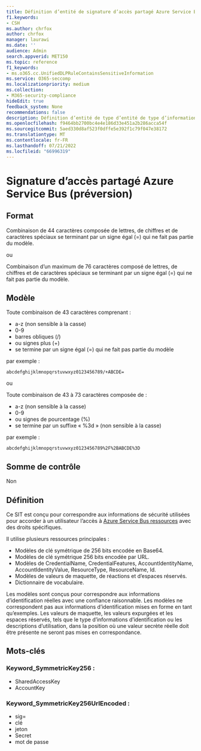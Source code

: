 ```yaml
---
title: Définition d’entité de signature d’accès partagé Azure Service Bus (préversion)
f1.keywords:
- CSH
ms.author: chrfox
author: chrfox
manager: laurawi
ms.date: ''
audience: Admin
search.appverid: MET150
ms.topic: reference
f1_keywords:
- ms.o365.cc.UnifiedDLPRuleContainsSensitiveInformation
ms.service: O365-seccomp
ms.localizationpriority: medium
ms.collection:
- M365-security-compliance
hideEdit: true
feedback_system: None
recommendations: false
description: Définition d’entité de type d’entité de type d’informations sensibles de signature d’accès partagé Azure Service Bus.
ms.openlocfilehash: f9464bb2700bc4e4e186d33e451a2b286acca54f
ms.sourcegitcommit: 5aed330d8af523f0dffe5e392f1c79f047e38172
ms.translationtype: MT
ms.contentlocale: fr-FR
ms.lasthandoff: 07/21/2022
ms.locfileid: "66996319"
---
```

# <a name="azure-service-bus-shared-access-signature-preview"></a>Signature d’accès partagé Azure Service Bus (préversion)

## <a name="format"></a>Format

Combinaison de 44 caractères composée de lettres, de chiffres et de caractères spéciaux se terminant par un signe égal (=) qui ne fait pas partie du modèle.

ou

Combinaison d’un maximum de 76 caractères composé de lettres, de chiffres et de caractères spéciaux se terminant par un signe égal (=) qui ne fait pas partie du modèle.

## <a name="pattern"></a>Modèle

Toute combinaison de 43 caractères comprenant :
 
- a-z (non sensible à la casse)
- 0-9
- barres obliques (/)
- ou signes plus (+)
- se termine par un signe égal (=) qui ne fait pas partie du modèle

par exemple :

`abcdefghijklmnopqrstuvwxyz0123456789/+ABCDE=`

ou

Toute combinaison de 43 à 73 caractères composée de :

- a-z (non sensible à la casse)
- 0-9
- ou signes de pourcentage (%)
- se termine par un suffixe « %3d » (non sensible à la casse)

par exemple : 

`abcdefghijklmnopqrstuvwxyz0123456789%2F%2BABCDE%3D`

## <a name="checksum"></a>Somme de contrôle

Non

## <a name="definition"></a>Définition

Ce SIT est conçu pour correspondre aux informations de sécurité utilisées pour accorder à un utilisateur l’accès à [Azure Service Bus ressources](/azure/service-bus-messaging/service-bus-authentication-and-authorization) avec des droits spécifiques.

Il utilise plusieurs ressources principales :

- Modèles de clé symétrique de 256 bits encodée en Base64.
- Modèles de clé symétrique 256 bits encodée par URL.
- Modèles de CredentialName, CredentialFeatures, AccountIdentityName, AccountIdentityValue, ResourceType, ResourceName, Id.
- Modèles de valeurs de maquette, de réactions et d’espaces réservés.
- Dictionnaire de vocabulaire.

Les modèles sont conçus pour correspondre aux informations d’identification réelles avec une confiance raisonnable. Les modèles ne correspondent pas aux informations d’identification mises en forme en tant qu’exemples. Les valeurs de maquette, les valeurs expurgées et les espaces réservés, tels que le type d’informations d’identification ou les descriptions d’utilisation, dans la position où une valeur secrète réelle doit être présente ne seront pas mises en correspondance.

## <a name="keywords"></a>Mots-clés

### <a name="keyword_symmetrickey256"></a>Keyword_SymmetricKey256 :

- SharedAccessKey
- AccountKey

### <a name="keyword_symmetrickey256urlencoded"></a>Keyword_SymmetricKey256UrlEncoded :

- sig=
- clé
- jeton
- Secret
- mot de passe
